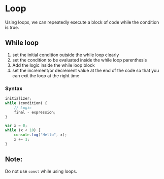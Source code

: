 # Loop

Using loops, we can repeatedly execute a block of code while the condition is true.

## While loop

1.  set the initial condition outside the while loop clearly
2.  set the condition to be evaluated inside the while loop parenthesis
3.  Add the logic inside the while loop block
4.  set the increment/or decrement value at the end of the code so that you can exit the loop at the right time

### Syntax

```js
initializer;
while (condition) {
	// Logic
	final - expression;
}
```

```js
var x = 0;
while (x < 10) {
	console.log("Hello", x);
	x += 1;
}
```

## Note:

Do not use `const` while using loops.

